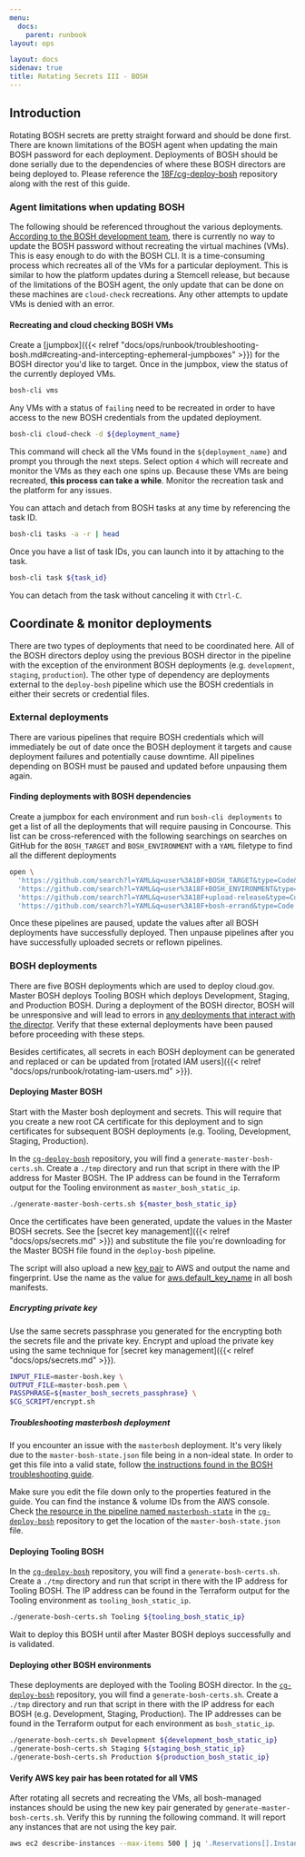 ```yaml
---
menu:
  docs:
    parent: runbook
layout: ops

layout: docs
sidenav: true
title: Rotating Secrets III - BOSH
---
```


## Introduction

Rotating BOSH secrets are pretty straight forward and should be done first.
There are known limitations of the BOSH agent when updating the main BOSH
password for each deployment. Deployments of BOSH should be done serially due to
the dependencies of where these BOSH directors are being deployed to. Please
reference the [18F/cg-deploy-bosh](https://github.com/18F/cg-deploy-bosh)
repository along with the rest of this guide.

### Agent limitations when updating BOSH

The following should be referenced throughout the various deployments. [According
to the BOSH development team](https://github.com/cloudfoundry/bosh/issues/1140),
there is currently no way to update the BOSH password without recreating the
virtual machines (VMs). This is easy enough to do with the BOSH CLI. It is a
time-consuming process which recreates all of the VMs for a particular
deployment. This is similar to how the platform updates during a Stemcell
release, but because of the limitations of the BOSH agent, the only update that
can be done on these machines are `cloud-check` recreations. Any other attempts
to update VMs is denied with an error.

#### Recreating and cloud checking BOSH VMs

Create a [jumpbox]({{< relref "docs/ops/runbook/troubleshooting-bosh.md#creating-and-intercepting-ephemeral-jumpboxes" >}})
for the BOSH director you'd like to target. Once in the jumpbox, view the status
of the currently deployed VMs.

```sh
bosh-cli vms
```

Any VMs with a status of `failing` need to be recreated in order to have access
to the new BOSH credentials from the updated deployment.

```sh
bosh-cli cloud-check -d ${deployment_name}
```

This command will check all the VMs found in the `${deployment_name}` and prompt
you through the next steps. Select option `4` which will recreate and monitor
the VMs as they each one spins up. Because these VMs are being recreated, **this
process can take a while**. Monitor the recreation task and the platform for any
issues.

You can attach and detach from BOSH tasks at any time by referencing the task
ID.

```sh
bosh-cli tasks -a -r | head
```

Once you have a list of task IDs, you can launch into it by attaching to the
task.

```sh
bosh-cli task ${task_id}
```

You can detach from the task without canceling it with `Ctrl-C`.

## Coordinate & monitor deployments

There are two types of deployments that need to be coordinated here. All of the
BOSH directors deploy using the previous BOSH director in the pipeline with the
exception of the environment BOSH deployments (e.g. `development`, `staging`,
`production`). The other type of dependency are deployments external to the
`deploy-bosh` pipeline which use the BOSH credentials in either their secrets or
credential files.

### External deployments

There are various pipelines that require BOSH credentials which will immediately
be out of date once the BOSH deployment it targets and cause deployment failures
and potentially cause downtime. All pipelines depending on BOSH must be paused
and updated before unpausing them again.

#### Finding deployments with BOSH dependencies

Create a jumpbox for each environment and run `bosh-cli deployments` to get a
list of all the deployments that will require pausing in Concourse. This list
can be cross-referenced with the following searchings on searches on GitHub for
the `BOSH_TARGET` and `BOSH_ENVIRONMENT` with a `YAML` filetype to find all the
different deployments

```sh
open \
  'https://github.com/search?l=YAML&q=user%3A18F+BOSH_TARGET&type=Code&utf8=%E2%9C%93' \
  'https://github.com/search?l=YAML&q=user%3A18F+BOSH_ENVIRONMENT&type=Code&utf8=%E2%9C%93' \
  'https://github.com/search?l=YAML&q=user%3A18F+upload-release&type=Code' \
  'https://github.com/search?l=YAML&q=user%3A18F+bosh-errand&type=Code'
```

Once these pipelines are paused, update the values after all BOSH deployments
have successfully deployed. Then unpause pipelines after you have successfully
uploaded secrets or reflown pipelines.

### BOSH deployments

There are five BOSH deployments which are used to deploy cloud.gov. Master BOSH
deploys Tooling BOSH which deploys Development, Staging, and Production BOSH.
During a deployment of the BOSH director, BOSH will be unresponsive and will
lead to errors in [any deployments that interact with the director](#external-deployments).
Verify that these external deployments have been paused before proceeding with
these steps.

Besides certificates, all secrets in each BOSH deployment can be generated and
replaced or can be updated from [rotated IAM users]({{< relref "docs/ops/runbook/rotating-iam-users.md" >}}).

#### Deploying Master BOSH

Start with the Master bosh deployment and secrets. This will require that you
create a new root CA certificate for this deployment and to sign certificates
for subsequent BOSH deployments (e.g. Tooling, Development, Staging,
Production).

In the [`cg-deploy-bosh`](https://github.com/18F/cg-deploy-bosh) repository, you
will find a `generate-master-bosh-certs.sh`. Create a `./tmp` directory
and run that script in there with the IP address for Master BOSH. The IP address
can be found in the Terraform output for the Tooling environment as `master_bosh_static_ip`.

```sh
./generate-master-bosh-certs.sh ${master_bosh_static_ip}
```

Once the certificates have been generated, update the values in the Master BOSH
secrets. See the [secret key management]({{< relref "docs/ops/secrets.md" >}})
and substitute the file you're downloading for the Master BOSH file found in the
`deploy-bosh` pipeline.

The script will also upload a new [key pair](http://docs.aws.amazon.com/AWSEC2/latest/UserGuide/ec2-key-pairs.html) to AWS and output the name and fingerprint.  Use the name as the value for [aws.default_key_name](https://github.com/cloudfoundry-incubator/bosh-aws-cpi-release/blob/master/jobs/aws_cpi/spec#L26-L28) in all bosh manifests.

##### Encrypting private key

Use the same secrets passphrase you generated for the encrypting both the
secrets file and the private key. Encrypt and upload the private key using the
same technique for [secret key management]({{< relref "docs/ops/secrets.md" >}}).

```sh
INPUT_FILE=master-bosh.key \
OUTPUT_FILE=master-bosh.pem \
PASSPHRASE=${master_bosh_secrets_passphrase} \
$CG_SCRIPT/encrypt.sh
```

##### Troubleshooting masterbosh deployment

If you encounter an issue with the `masterbosh` deployment. It's very likely due
to the `master-bosh-state.json` file being in a non-ideal state. In order to get
this file into a valid state, follow [the instructions found in the BOSH
troubleshooting guide](https://bosh.io/docs/using-bosh-init.html#recover-deployment-state).

Make sure you edit the file down only to the properties featured in the guide.
You can find the instance & volume IDs from the AWS console. Check [the resource
in the pipeline named `masterbosh-state`][mbosh-state] in the
[`cg-deploy-bosh`](https://github.com/18F/cg-deploy-bosh) repository to get the
location of the `master-bosh-state.json` file.

[mbosh-state]: https://github.com/18F/cg-deploy-bosh/search?q=masterbosh-state&type=Code&utf8=✓

#### Deploying Tooling BOSH

In the [`cg-deploy-bosh`](https://github.com/18F/cg-deploy-bosh) repository, you
will find a `generate-bosh-certs.sh`. Create a `./tmp` directory and run that
script in there with the IP address for Tooling BOSH. The IP address can be
found in the Terraform output for the Tooling environment as `tooling_bosh_static_ip`.

```sh
./generate-bosh-certs.sh Tooling ${tooling_bosh_static_ip}
```

Wait to deploy this BOSH until after Master BOSH deploys successfully and is
validated.

#### Deploying other BOSH environments

These deployments are deployed with the Tooling BOSH director.  In the
[`cg-deploy-bosh`](https://github.com/18F/cg-deploy-bosh) repository, you will
find a `generate-bosh-certs.sh`. Create a `./tmp` directory and run that script
in there with the IP address for each BOSH (e.g. Development, Staging,
Production). The IP addresses can be found in the Terraform output for each
environment as `bosh_static_ip`.

```sh
./generate-bosh-certs.sh Development ${development_bosh_static_ip}
./generate-bosh-certs.sh Staging ${staging_bosh_static_ip}
./generate-bosh-certs.sh Production ${production_bosh_static_ip}
```

#### Verify AWS key pair has been rotated for all VMS

After rotating all secrets and recreating the VMs, all bosh-managed instances should be using the new key pair generated by `generate-master-bosh-certs.sh`.  Verify this by running the following command.  It will report any instances that are not using the key pair.

```sh
aws ec2 describe-instances --max-items 500 | jq '.Reservations[].Instances[] | select(.State.Name == "running") | select(.KeyName != "'${KEYNAME}'") | .InstanceId+" "+.KeyName'
```
